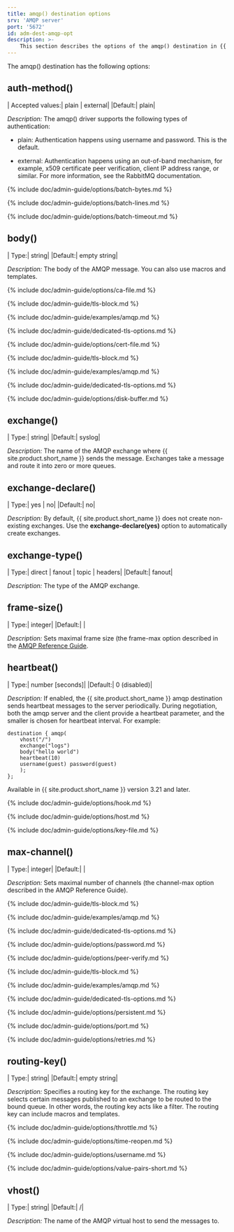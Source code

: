 ```yaml
---
title: amqp() destination options
srv: 'AMQP server'
port: '5672'
id: adm-dest-amqp-opt
description: >-
	This section describes the options of the amqp() destination in {{ site.product.short_name }}.
---
```


The amqp() destination has the following options:

## auth-method()

|  Accepted values:|   plain \| external|
|Default:|           plain|

*Description:* The amqp() driver supports the following types of
authentication:

- plain: Authentication happens using username and password. This is
    the default.

- external: Authentication happens using an out-of-band mechanism, for
    example, x509 certificate peer verification, client IP address
    range, or similar. For more information, see the RabbitMQ
    documentation.

{% include doc/admin-guide/options/batch-bytes.md %}

{% include doc/admin-guide/options/batch-lines.md %}

{% include doc/admin-guide/options/batch-timeout.md %}

## body()

|  Type:|      string|
|Default:|   empty string|

*Description:* The body of the AMQP message. You can also use macros and
templates.

{% include doc/admin-guide/options/ca-file.md %}

{% include doc/admin-guide/tls-block.md %}

{% include doc/admin-guide/examples/amqp.md %}

{% include doc/admin-guide/dedicated-tls-options.md %}

{% include doc/admin-guide/options/cert-file.md %}

{% include doc/admin-guide/tls-block.md %}

{% include doc/admin-guide/examples/amqp.md %}

{% include doc/admin-guide/dedicated-tls-options.md %}

{% include doc/admin-guide/options/disk-buffer.md %}

## exchange()

|  Type:|      string|
  |Default:|   syslog|

*Description:* The name of the AMQP exchange where {{ site.product.short_name }} sends
the message. Exchanges take a message and route it into zero or more
queues.

## exchange-declare()

|  Type:|      yes \| no|
  |Default:|   no|

*Description:* By default, {{ site.product.short_name }} does not create non-existing
exchanges. Use the **exchange-declare(yes)** option to automatically
create exchanges.

## exchange-type()

|  Type:|      direct \| fanout \| topic \| headers|
  |Default:|   fanout|

*Description:* The type of the AMQP exchange.

## frame-size()

|  Type:|      integer|
  |Default:|   |

*Description:* Sets maximal frame size (the frame-max option described
in the [AMQP Reference
Guide](https://www.rabbitmq.com/amqp-0-9-1-reference.html).

## heartbeat()

|  Type:|      number \[seconds\]|
  |Default:|   0 (disabled)|

*Description:* If enabled, the {{ site.product.short_name }} amqp destination sends
heartbeat messages to the server periodically. During negotiation, both
the amqp server and the client provide a heartbeat parameter, and the
smaller is chosen for heartbeat interval. For example:

```config
destination { amqp(
    vhost("/")
    exchange("logs")
    body("hello world")
    heartbeat(10)
    username(guest) password(guest)
    );
};
```

Available in {{ site.product.short_name }} version 3.21 and later.

{% include doc/admin-guide/options/hook.md %}

{% include doc/admin-guide/options/host.md %}

{% include doc/admin-guide/options/key-file.md %}

## max-channel()

|  Type:|      integer|
|Default:|   |

*Description:* Sets maximal number of channels (the channel-max option
described in the AMQP Reference Guide).

{% include doc/admin-guide/tls-block.md %}

{% include doc/admin-guide/examples/amqp.md %}

{% include doc/admin-guide/dedicated-tls-options.md %}

{% include doc/admin-guide/options/password.md %}

{% include doc/admin-guide/options/peer-verify.md %}

{% include doc/admin-guide/tls-block.md %}

{% include doc/admin-guide/examples/amqp.md %}

{% include doc/admin-guide/dedicated-tls-options.md %}

{% include doc/admin-guide/options/persistent.md %}

{% include doc/admin-guide/options/port.md %}

{% include doc/admin-guide/options/retries.md %}

## routing-key()

|  Type:|      string|
|Default:|   empty string|

*Description:* Specifies a routing key for the exchange. The routing key
selects certain messages published to an exchange to be routed to the
bound queue. In other words, the routing key acts like a filter. The
routing key can include macros and templates.

{% include doc/admin-guide/options/throttle.md %}

{% include doc/admin-guide/options/time-reopen.md %}

{% include doc/admin-guide/options/username.md %}

{% include doc/admin-guide/options/value-pairs-short.md %}

## vhost()

|  Type:|      string|
  |Default:|   /|

*Description:* The name of the AMQP virtual host to send the messages to.
